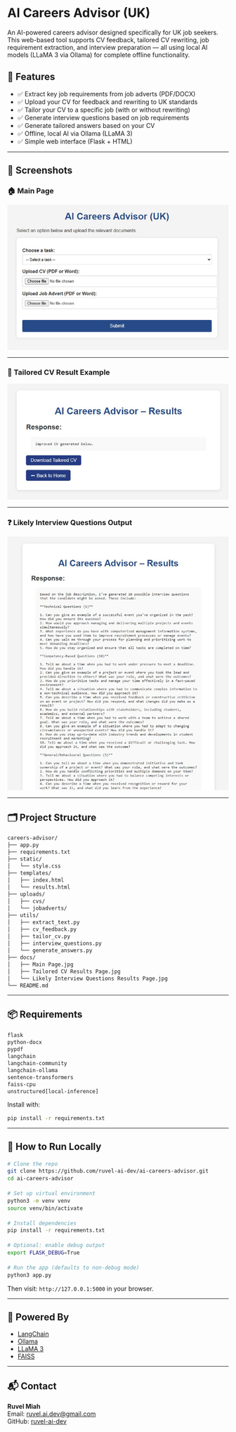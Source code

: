 
# AI Careers Advisor (UK)

An AI-powered careers advisor designed specifically for UK job seekers. This web-based tool supports CV feedback, tailored CV rewriting, job requirement extraction, and interview preparation — all using local AI models (LLaMA 3 via Ollama) for complete offline functionality.

## 🔧 Features

- ✅ Extract key job requirements from job adverts (PDF/DOCX)
- ✅ Upload your CV for feedback and rewriting to UK standards
- ✅ Tailor your CV to a specific job (with or without rewriting)
- ✅ Generate interview questions based on job requirements
- ✅ Generate tailored answers based on your CV
- ✅ Offline, local AI via Ollama (LLaMA 3)
- ✅ Simple web interface (Flask + HTML)

---

## 📸 Screenshots

### 🏠 Main Page
![Main Page](docs/Main%20Page.jpg)

---

### 📄 Tailored CV Result Example
![Tailored CV Results Page](docs/Tailored%20CV%20Results%20Page.jpg)

---

### ❓ Likely Interview Questions Output
![Likely Interview Questions Results Page](docs/Likely%20Interview%20Questions%20Results%20Page.jpg)

---

## 🗂️ Project Structure

```
careers-advisor/
├── app.py
├── requirements.txt
├── static/
│   └── style.css
├── templates/
│   ├── index.html
│   └── results.html
├── uploads/
│   ├── cvs/
│   └── jobadverts/
├── utils/
│   ├── extract_text.py
│   ├── cv_feedback.py
│   ├── tailor_cv.py
│   ├── interview_questions.py
│   └── generate_answers.py
├── docs/
│   ├── Main Page.jpg
│   ├── Tailored CV Results Page.jpg
│   └── Likely Interview Questions Results Page.jpg
└── README.md
```

---

## 📦 Requirements

```text
flask
python-docx
pypdf
langchain
langchain-community
langchain-ollama
sentence-transformers
faiss-cpu
unstructured[local-inference]
```

Install with:
```bash
pip install -r requirements.txt
```

---

## 🚀 How to Run Locally

```bash
# Clone the repo
git clone https://github.com/ruvel-ai-dev/ai-careers-advisor.git
cd ai-careers-advisor

# Set up virtual environment
python3 -m venv venv
source venv/bin/activate

# Install dependencies
pip install -r requirements.txt

# Optional: enable debug output
export FLASK_DEBUG=True

# Run the app (defaults to non-debug mode)
python3 app.py
```

Then visit: `http://127.0.0.1:5000` in your browser.

---

## 🧠 Powered By

- [LangChain](https://www.langchain.com/)
- [Ollama](https://ollama.com/)
- [LLaMA 3](https://llama.meta.com/)
- [FAISS](https://github.com/facebookresearch/faiss)

---

## 📬 Contact

**Ruvel Miah**  
Email: [ruvel.ai.dev@gmail.com](mailto:ruvel.ai.dev@gmail.com)  
GitHub: [ruvel-ai-dev](https://github.com/ruvel-ai-dev)
